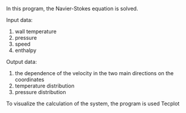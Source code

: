 In this program, the Navier-Stokes equation is solved.

Input data:
1) wall temperature
2) pressure
3) speed
3) enthalpy

Output data:
1) the dependence of the velocity in the two main directions on the coordinates
2) temperature distribution
3) pressure distribution



To visualize the calculation of the system, the program is used Tecplot
